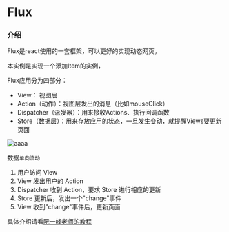 # Flux

### 介绍

Flux是react使用的一套框架，可以更好的实现动态网页。

本实例是实现一个添加Item的实例，

Flux应用分为四部分：
- View： 视图层
- Action（动作）：视图层发出的消息（比如mouseClick）
- Dispatcher（派发器）：用来接收Actions、执行回调函数
- Store（数据层）：用来存放应用的状态，一旦发生变动，就提醒Views要更新页面


![aaaa](https://res.infoq.com/news/2014/05/facebook-mvc-flux/en/resources/flux-react.png)

数据`单向流动`
1. 用户访问 View
2. View 发出用户的 Action
3. Dispatcher 收到 Action，要求 Store 进行相应的更新
4. Store 更新后，发出一个"change"事件
5. View 收到"change"事件后，更新页面

具体介绍请看[阮一峰老师的教程](http://www.ruanyifeng.com/blog/2016/01/flux.html)
